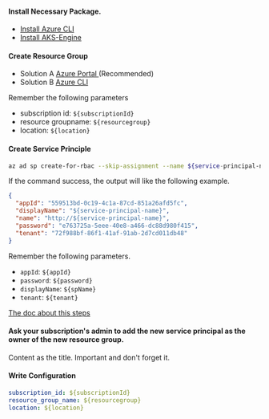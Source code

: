 #### Install Necessary Package.

- [ Install Azure CLI ](https://docs.microsoft.com/en-us/cli/azure/install-azure-cli?view=azure-cli-latest)
- [ Install AKS-Engine ](https://github.com/Azure/aks-engine/blob/master/docs/tutorials/quickstart.md#install-the-aks-engine-binary)

#### Create Resource Group

- Solution A [ Azure Portal ](https://docs.microsoft.com/en-us/azure/azure-resource-manager/management/manage-resource-groups-portal#create-resource-groups) (Recommended)
- Solution B [ Azure CLI ](https://docs.microsoft.com/en-us/azure/azure-resource-manager/management/manage-resource-groups-cli#create-resource-groups)

Remember the following parameters

- subscription id: ```${subscriptionId}```
- resource groupname: ```${resourcegroup}```
- location: ```${location}```

#### Create Service Principle

```bash
az ad sp create-for-rbac --skip-assignment --name ${service-principal-name}
```

If the command success, the output will like the following example.

```json
{
  "appId": "559513bd-0c19-4c1a-87cd-851a26afd5fc",
  "displayName": "${service-principal-name}",
  "name": "http://${service-principal-name}",
  "password": "e763725a-5eee-40e8-a466-dc88d980f415",
  "tenant": "72f988bf-86f1-41af-91ab-2d7cd011db48"
}
```
Remember the following parameters.

- ```appId```: ```${appId}```
- ```password```: ```${password}```
- ```displayName```: ```${spName}```
- ```tenant```: ```${tenant}```
  
  
[The doc about this steps](https://docs.microsoft.com/en-us/azure/aks/kubernetes-service-principal#manually-create-a-service-principal)

#### Ask your subscription's admin to add the new service principal as the owner of the new resource group.

Content as the title. Important and don't forget it.

#### Write Configuration

```YAML
subscription_id: ${subscriptionId}
resource_group_name: ${resourcegroup} 
location: ${location}




```

